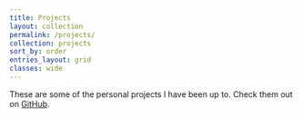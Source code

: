 ```yaml
---
title: Projects
layout: collection
permalink: /projects/
collection: projects
sort_by: order
entries_layout: grid
classes: wide
---
```


These are some of the personal projects I have been up to. Check them out on
[GitHub]({{site.github.owner_url}}).
